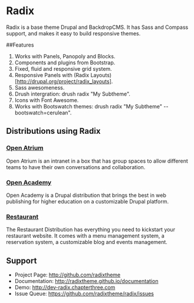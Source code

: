 # Radix

Radix is a base theme Drupal and BackdropCMS. It has Sass and Compass support, and makes it easy to build responsive themes.

##Features

1. Works with Panels, Panopoly and Blocks.
2. Components and plugins from Bootstrap.
3. Fixed, fluid and responsive grid system.
4. Responsive Panels with (Radix Layouts)[http://drupal.org/project/radix_layouts].
5. Sass awesomeness.
6. Drush intergration: drush radix "My Subtheme".
7. Icons with Font Awesome.
8. Works with Bootswatch themes: drush radix "My Subtheme" --bootswatch=cerulean".

## Distributions using Radix

### [Open Atrium](http://openatrium.com/)
Open Atrium is an intranet in a box that has group spaces to allow different teams to have their own conversations and collaboration.

### [Open Academy](http://drupal.org/project/openacademy)
Open Academy is a Drupal distribution that brings the best in web publishing for higher education on a customizable Drupal platform.

### [Restaurant](http://drupal.org/project/restaurant)
The Restaurant Distribution has everything you need to kickstart your restaurant website. It comes with a menu management system, a reservation system, a customizable blog and events management.

## Support

* Project Page:   http://github.com/radixtheme
* Documentation:  http://radixtheme.github.io/documentation
* Demo:           http://dev-radix.chapterthree.com
* Issue Queue:    https://github.com/radixtheme/radix/issues

